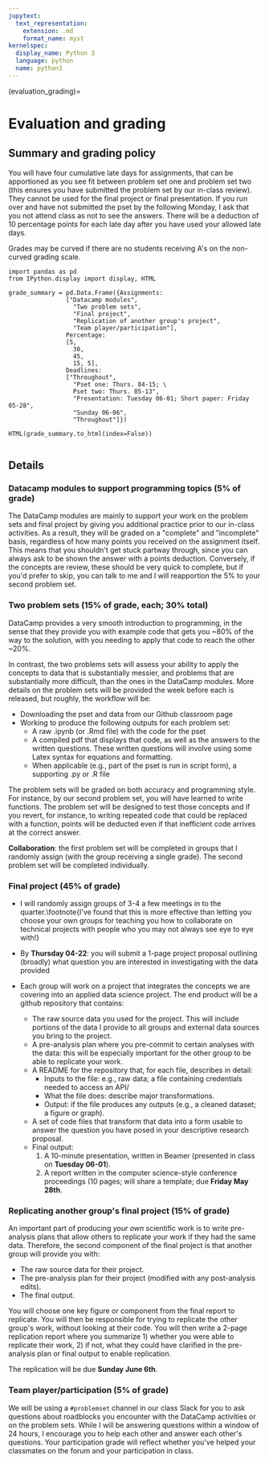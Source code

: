 ```yaml
---
jupytext:
  text_representation:
    extension: .md
    format_name: myst
kernelspec:
  display_name: Python 3
  language: python
  name: python3
---
```


(evaluation_grading)=

# Evaluation and grading

## Summary and grading policy

You will have four cumulative late days for assignments, that can be apportioned as you see fit between problem set one and problem set two (this ensures you have submitted the problem set by our in-class review). They cannot be used for the final project or final presentation. If you run over and have not submitted the pset by the following Monday, I ask that you not attend class as not to see the answers. There will be a deduction of 10 percentage points for each late day after you have used your allowed late days.

Grades may be curved if there are no students receiving A's on the non-curved grading scale. 


```{code-cell} ipython3
import pandas as pd
from IPython.display import display, HTML

grade_summary = pd.Data.Frame({Assignments:
                ["Datacamp modules",
                  "Two problem sets",
                  "Final project",
                  "Replication of another group's project",
                  "Team player/participation"],
                Percentage:
                [5, 
                  30,
                  45,
                  15, 5],
                Deadlines:
                ["Throughout",
                  "Pset one: Thurs. 04-15; \
                  Pset two: Thurs. 05-13",
                  "Presentation: Tuesday 06-01; Short paper: Friday 05-28",
                  "Sunday 06-06",
                  "Throughout"]}) 
                  
HTML(grade_summary.to_html(index=False))
        
```




## Details

### Datacamp modules to support programming topics (5% of grade)

The DataCamp modules are mainly to support your work on the problem sets and final project by giving you additional practice prior to our in-class activities. As a result, they will be graded on a "complete" and "incomplete" basis, regardless of how many points you received on the assignment itself. This means that you shouldn't get stuck partway through, since you can always ask to be shown the answer with a points deduction. Conversely, if the concepts are review, these should be very quick to complete, but if you'd prefer to skip, you can talk to me and I will reapportion the 5\% to your second problem set.

### Two problem sets (15% of grade, each; 30% total)

DataCamp provides a very smooth introduction to programming, in the sense that they provide you with example code that gets you ~80\% of the way to the solution, with you needing to apply that code to reach the other ~20\%. 

In contrast, the two problems sets will assess your ability to apply the concepts to data that is substantially messier, and problems that are substantially more difficult, than the ones in the DataCamp modules. More details on the problem sets will be provided the week before each is released,  but roughly, the workflow will be:

- Downloading the pset and data from our Github classroom page
- Working to produce the following outputs for each problem set:
  - A raw .ipynb (or .Rmd file) with the code for the pset
  - A compiled pdf that displays that code, as well as the answers to the written questions. These written questions will involve using some Latex syntax for equations and formatting.
  - When applicable (e.g., part of the pset is run in script form), a supporting .py or .R file
  
The problem sets will be graded on both accuracy and programming style. For instance, by our second problem set, you will have learned to write functions. The problem set will be designed to test those concepts and if you revert, for instance, to writing repeated code that could be replaced with a function, points will be deducted even if that inefficient code arrives at the correct answer. 

**Collaboration**: the first problem set will be completed in groups that I randomly assign (with the group receiving a single grade). The second problem set will be completed individually.

### Final project (45% of grade)

- I will randomly assign groups of 3-4 a few meetings in to the quarter.\footnote{I've found that this is more effective than letting you choose your own groups for teaching you how to collaborate on technical projects with people who you may not always see eye to eye with!}
- By **Thursday 04-22**: you will submit a 1-page project proposal outlining (broadly) what question you are interested in investigating with the data provided
- Each group will work on a project that integrates the concepts we are covering into an applied data science project. The end product will be a github repository that contains:

  - The raw source data you used for the project. This will include portions of the data I provide to all groups and external data sources you bring to the project.
  - A pre-analysis plan where you pre-commit to certain analyses with the data: this will be especially important for the other group to be able to replicate your work.
  - A README for the repository that, for each file, describes in detail:
    - Inputs to the file: e.g., raw data; a file containing credentials needed to access an API/
    - What the file does: describe major transformations.
    - Output: if the file produces any outputs (e.g., a cleaned dataset; a figure or graph).
  - A set of code files that transform that data into a form usable to answer the question you have posed in your descriptive research proposal.
  - Final output: 
    1. A 10-minute presentation, written in Beamer (presented in class on **Tuesday 06-01**).
    2. A report written in the computer science-style conference proceedings (10 pages; will share a template; due **Friday May 28th**.

    
### Replicating another group's final project (15% of grade)

An important part of producing *your own* scientific work is to write pre-analysis plans that allow others to replicate your work if they had the same data. Therefore, the second component of the final project is that another group will provide you with:

  - The raw source data for their project.
  - The pre-analysis plan for their project (modified with any post-analysis edits).
  - The final output.

You will choose one key figure or component from the final report to replicate. You will then be responsible for trying to replicate the other group's work, without looking at their code. You will then write a 2-page replication report where you summarize 1) whether you were able to replicate their work, 2) if not, what they could have clarified in the pre-analysis plan or final output to enable replication. 

The replication will be due **Sunday June 6th**.

### Team player/participation (5% of grade)

We will be using a `#problemset` channel in our class Slack for you to ask questions about roadblocks you encounter with the DataCamp activities or on the problem sets. While I will be answering questions within a window of 24 hours, I encourage you to help each other and answer each other's questions. Your participation grade will reflect whether you've helped your classmates on the forum and your participation in class.


